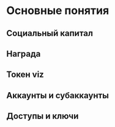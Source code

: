 # Основные понятия

## Социальный капитал

## Награда

## Токен viz

## Аккаунты и субаккаунты

## Доступы и ключи
